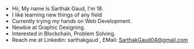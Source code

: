 - Hii, My name is Sarthak Gaud, I'm 18. 
- I like learning new things of any field
- Currently trying my hands on Web Development.
- Newbie at Graphic Designing.
- Interested in Blockchain, Problem Solving.
- Reach me at Linkedin: sarthakgaud , EMail: SarthakGaud04@gmail.com

<!---
iminoaru/iminoaru is a ✨ special ✨ repository because its `README.md` (this file) appears on your GitHub profile.
You can click the Preview link to take a look at your changes.
--->
